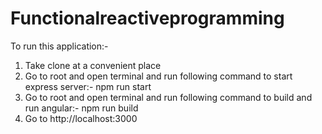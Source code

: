 # Functionalreactiveprogramming
To run this application:-
1. Take clone at a convenient place
2. Go to root and open terminal and run following command to start express server:-
    npm run start
3. Go to root and open terminal and run following command to build and run angular:-
    npm run build
4. Go to http://localhost:3000